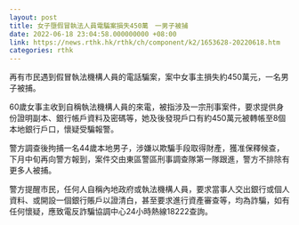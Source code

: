 ```yaml
---
layout: post
title: 女子墮假冒執法人員電騙案損失450萬　一男子被捕
date: 2022-06-18 23:04:58.000000000 +08:00
link: https://news.rthk.hk/rthk/ch/component/k2/1653628-20220618.htm
categories: rthk
---
```


再有市民遇到假冒執法機構人員的電話騙案，案中女事主損失約450萬元，一名男子被捕。

60歲女事主收到自稱執法機構人員的來電，被指涉及一宗刑事案件，要求提供身份證明副本、銀行帳戶資料及密碼等，她及後發現戶口有約450萬元被轉帳至8個本地銀行戶口，懷疑受騙報警。

警方調查後拘捕一名44歲本地男子，涉嫌以欺騙手段取得財產，獲准保釋候查，下月中旬再向警方報到，案件交由東區警區刑事調查隊第一隊跟進，警方不排除有更多人被捕。

警方提醒市民，任何人自稱內地政府或執法機構人員，要求當事人交出銀行或個人資料、或開設一個銀行賬戶以證清白，甚至要求進行資產審查等，均為詐騙，如有任何懷疑，應致電反詐騙協調中心24小時熱線18222查詢。
